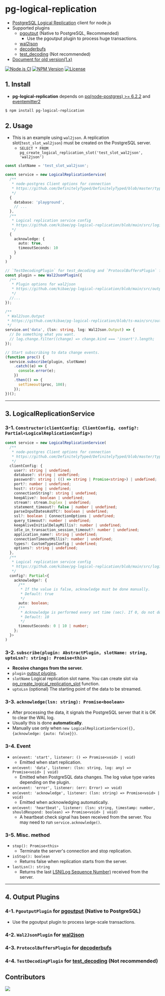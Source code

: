 # pg-logical-replication
- [PostgreSQL Logical Replication](https://www.postgresql.org/docs/current/logical-replication.html) client for node.js
- Supported plugins
    - [pgoutput](https://www.postgresql.org/docs/current/protocol-logicalrep-message-formats.html) (Native to PostgreSQL, Recommended)
      - Use the pgoutput plugin to process huge transactions.
    - [wal2json](https://github.com/eulerto/wal2json)
    - [decoderbufs](https://github.com/debezium/postgres-decoderbufs)
    - [test_decoding](https://www.postgresql.org/docs/current/test-decoding.html) (Not recommended)
- [Document for old version(1.x)](https://github.com/kibae/pg-logical-replication/blob/master/README-1.x.md)

[![Node.js CI](https://github.com/kibae/pg-logical-replication/actions/workflows/node.js.yml/badge.svg)](https://github.com/kibae/pg-logical-replication/actions/workflows/node.js.yml)
[![NPM Version](https://badge.fury.io/js/pg-logical-replication.svg)](https://www.npmjs.com/package/pg-logical-replication)
[![License](https://img.shields.io/github/license/kibae/pg-logical-replication)](https://github.com/kibae/pg-logical-replication/blob/main/LICENSE)


## 1. Install
- **pg-logical-replication** depends on [pq(node-postgres)  >= 6.2.2](https://github.com/brianc/node-postgres)
  and [eventemitter2](https://www.npmjs.com/package/eventemitter2)

```sh
$ npm install pg-logical-replication
```

## 2. Usage
- This is an example using `wal2json`. A replication slot(`test_slot_wal2json`) must be created on the PostgreSQL server.
  - `SELECT * FROM pg_create_logical_replication_slot('test_slot_wal2json', 'wal2json')`

```typescript
const slotName = 'test_slot_wal2json';

const service = new LogicalReplicationService(
  /**
   * node-postgres Client options for connection
   * https://github.com/DefinitelyTyped/DefinitelyTyped/blob/master/types/pg/index.d.ts#L16
   */
  {
    database: 'playground',
    // ...
  },
  /**
   * Logical replication service config
   * https://github.com/kibae/pg-logical-replication/blob/main/src/logical-replication-service.ts#L9
   */
  {
    acknowledge: {
      auto: true,
      timeoutSeconds: 10
    }
  }
)

// `TestDecodingPlugin` for test_decoding and `ProtocolBuffersPlugin` for decoderbufs are also available.
const plugin = new Wal2JsonPlugin({
  /**
   * Plugin options for wal2json
   * https://github.com/kibae/pg-logical-replication/blob/main/src/output-plugins/wal2json/wal2json-plugin-options.type.ts
   */
  //...
});

/**
 * Wal2Json.Output
 * https://github.com/kibae/pg-logical-replication/blob/ts-main/src/output-plugins/wal2json/wal2json-plugin-output.type.ts
 */
service.on('data', (lsn: string, log: Wal2Json.Output) => {
  // Do something what you want.
  // log.change.filter((change) => change.kind === 'insert').length;
});

// Start subscribing to data change events.
(function proc() {
  service.subscribe(plugin, slotName)
    .catch((e) => {
      console.error(e);
    })
    .then(() => {
      setTimeout(proc, 100);
    });
})();
```

----

## 3. LogicalReplicationService

### 3-1. `Constructor(clientConfig: ClientConfig, config?: Partial<LogicalReplicationConfig>)`
```typescript
const service = new LogicalReplicationService(
  /**
   * node-postgres Client options for connection
   * https://github.com/DefinitelyTyped/DefinitelyTyped/blob/master/types/pg/index.d.ts#L16
   */
  clientConfig: {
    user?: string | undefined;
    database?: string | undefined;
    password?: string | (() => string | Promise<string>) | undefined;
    port?: number | undefined;
    host?: string | undefined;
    connectionString?: string | undefined;
    keepAlive?: boolean | undefined;
    stream?: stream.Duplex | undefined;
    statement_timeout?: false | number | undefined;
    parseInputDatesAsUTC?: boolean | undefined;
    ssl?: boolean | ConnectionOptions | undefined;
    query_timeout?: number | undefined;
    keepAliveInitialDelayMillis?: number | undefined;
    idle_in_transaction_session_timeout?: number | undefined;
    application_name?: string | undefined;
    connectionTimeoutMillis?: number | undefined;
    types?: CustomTypesConfig | undefined;
    options?: string | undefined;
  },
  /**
   * Logical replication service config
   * https://github.com/kibae/pg-logical-replication/blob/main/src/logical-replication-service.ts#L9
   */
  config?: Partial<{
    acknowledge?: {
      /**
       * If the value is false, acknowledge must be done manually.
       * Default: true
       */
      auto: boolean;
      /**
       * Acknowledge is performed every set time (sec). If 0, do not do it.
       * Default: 10
       */
      timeoutSeconds: 0 | 10 | number;
    };
  }>
)
```

### 3-2. `subscribe(plugin: AbstractPlugin, slotName: string, uptoLsn?: string): Promise<this>`
- **Receive changes from the server.**
- `plugin` [output plugins](#4-output-plugins).
- `slotName` Logical replication slot name. You can create slot via [pg_create_logical_replication_slot](https://www.postgresql.org/docs/current/logicaldecoding-walsender.html) function.
- `uptoLsn` (optional) The starting point of the data to be streamed.

### 3-3. `acknowledge(lsn: string): Promise<boolean>`
- After processing the data, it signals the PostgreSQL server that it is OK to clear the WAL log.
- Usually this is done **automatically**.
- Manually use only when `new LogicalReplicationService({}, {acknowledge: {auto: false}})`.

### 3-4. Event
- `on(event: 'start', listener: () => Promise<void> | void)`
  - Emitted when start replication.
- `on(event: 'data', listener: (lsn: string, log: any) => Promise<void> | void)`
  - Emitted when PostgreSQL data changes. The log value type varies depending on the plugin. 
- `on(event: 'error', listener: (err: Error) => void)`
- `on(event: 'acknowledge', listener: (lsn: string) => Promise<void> | void)`
  - Emitted when acknowledging automatically.
- `on(event: 'heartbeat', listener: (lsn: string, timestamp: number, shouldRespond: boolean) => Promise<void> | void)`
  - A heartbeat check signal has been received from the server. You may need to run `service.acknowledge()`.

### 3-5. Misc. method
- `stop(): Promise<this>`
  - Terminate the server's connection and stop replication.
- `isStop(): boolean`
  - Returns false when replication starts from the server.
- `lastLsn(): string`
  - Returns the last [LSN(Log Sequence Number)](https://www.postgresql.org/docs/current/datatype-pg-lsn.html) received from the server.

----

## 4. Output Plugins
### 4-1. `PgoutputPlugin` for [pgoutput](https://www.postgresql.org/docs/current/protocol-logicalrep-message-formats.html) (Native to PostgreSQL)
- Use the pgoutput plugin to process large-scale transactions.
### 4-2. `Wal2JsonPlugin` for [wal2json](https://github.com/eulerto/wal2json)
### 4-3. `ProtocolBuffersPlugin` for [decoderbufs](https://github.com/debezium/postgres-decoderbufs)
### 4-4. `TestDecodingPlugin` for [test_decoding](https://www.postgresql.org/docs/current/test-decoding.html) (Not recommended)


## Contributors
<a href="https://github.com/kibae/pg-logical-replication/graphs/contributors">
  <img src="https://contrib.rocks/image?repo=kibae/pg-logical-replication" />
</a>
